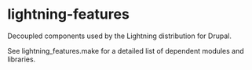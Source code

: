 lightning-features
==================

Decoupled components used by the Lightning distribution for Drupal.

See lightning_features.make for a detailed list of dependent modules and libraries.
